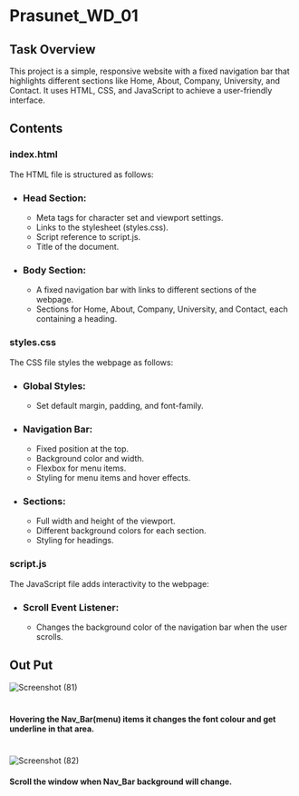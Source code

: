 # Prasunet_WD_01
## Task Overview
This project is a simple, responsive website with a fixed navigation bar that highlights different sections like Home, About, Company, University, and Contact. It uses HTML, CSS, and JavaScript to achieve a user-friendly interface.
## Contents
### index.html
The HTML file is structured as follows:

* ### Head Section:

  * Meta tags for character set and viewport settings.
  * Links to the stylesheet (styles.css).
  * Script reference to script.js.
  * Title of the document.
* ### Body Section:

  * A fixed navigation bar with links to different sections of the webpage.
  * Sections for Home, About, Company, University, and Contact, each containing a heading.
### styles.css
The CSS file styles the webpage as follows:

* ### Global Styles:

  * Set default margin, padding, and font-family.
* ### Navigation Bar:

  * Fixed position at the top.
  * Background color and width.
  * Flexbox for menu items.
  * Styling for menu items and hover effects.
* ### Sections:

  * Full width and height of the viewport.
  * Different background colors for each section.
  * Styling for headings.
 ### script.js
  The JavaScript file adds interactivity to the webpage:

* ### Scroll Event Listener:
  * Changes the background color of the navigation bar when the user scrolls.
## Out Put
![Screenshot (81)](https://github.com/pokedarkham/Prasunet_WD_01/assets/94308036/d837b77e-3040-452f-99ed-b660e5bb13aa)
# 

#### Hovering the Nav_Bar(menu) items it changes the font colour and get underline in that area.

#
![Screenshot (82)](https://github.com/pokedarkham/Prasunet_WD_01/assets/94308036/81948c65-52fe-40c5-85f8-c90d95af3d80)
#### Scroll the window when Nav_Bar background will change.
